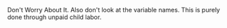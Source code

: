 Don't Worry About It.
Also don't look at the variable names.
This is purely done through unpaid child labor.
